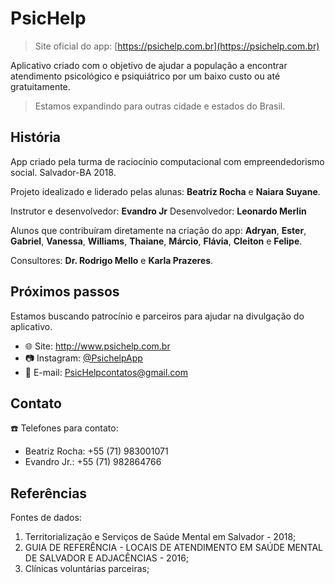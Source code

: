 # PsicHelp

> Site oficial do app: [https://psichelp.com.br](https://psichelp.com.br)

Aplicativo criado com o objetivo de ajudar a população a encontrar atendimento psicológico
e psiquiátrico por um baixo custo ou até gratuitamente.

> Estamos expandindo para outras cidade e estados do Brasil.

## História

App criado pela turma de raciocínio computacional com empreendedorismo social. Salvador-BA 2018.

Projeto idealizado e liderado pelas alunas: **Beatriz Rocha** e **Naiara Suyane**.

Instrutor e desenvolvedor: **Evandro Jr**
Desenvolvedor: **Leonardo Merlin**

Alunos que contribuíram diretamente na criação do app: **Adryan**, **Ester**, **Gabriel**, **Vanessa**, **Williams**, **Thaiane**, **Márcio**, **Flávia**, **Cleiton** e **Felipe**.

Consultores: **Dr. Rodrigo Mello** e **Karla Prazeres**.

## Próximos passos

Estamos buscando patrocínio e parceiros para ajudar na divulgação do aplicativo.

- :globe_with_meridians: Site: http://www.psichelp.com.br
- :camera: Instagram: [@PsichelpApp](https://www.instagram.com/PsichelpApp/)
- :love_letter: E-mail: [PsicHelpcontatos@gmail.com](mailto:PsicHelpcontatos@gmail.com)

## Contato

:phone: Telefones para contato:

- Beatriz Rocha: +55 (71) 983001071
- Evandro Jr.: +55 (71) 982864766

## Referências

Fontes de dados:

1.  Territorialização e Serviços de Saúde Mental em Salvador - 2018;
2.  GUIA DE REFERÊNCIA - LOCAIS DE ATENDIMENTO EM SAÚDE MENTAL DE SALVADOR E ADJACÊNCIAS - 2016;
3.  Clínicas voluntárias parceiras;
